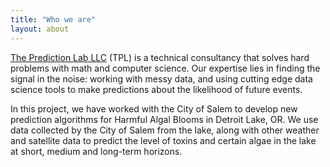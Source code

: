 ```yaml
---
title: "Who we are"
layout: about
---
```


[The Prediction Lab LLC](https://www.thepredictionlab.com) (TPL) is a technical consultancy that solves hard problems with math and computer science. Our expertise lies in finding the signal in the noise: working with messy data, and using cutting edge data science tools to make predictions about the likelihood of future events.

In this project, we have worked with the City of Salem to develop new prediction algorithms for Harmful Algal Blooms in Detroit Lake, OR. We use data collected by the City of Salem from the lake, along with other weather and satellite data to predict the level of toxins and certain algae in the lake at short, medium and long-term horizons. 


